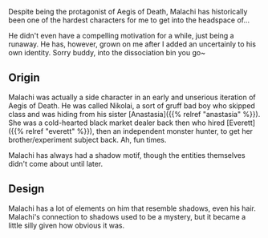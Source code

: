 Despite being the protagonist of Aegis of Death, Malachi has historically been one of the
hardest characters for me to get into the headspace of...

He didn't even have a compelling motivation for a while, just being a runaway. He has,
however, grown on me after I added an uncertainly to his own identity. Sorry buddy, into
the dissociation bin you go~

## Origin

Malachi was actually a side character in an early and unserious iteration of Aegis of Death.
He was called Nikolai, a sort of gruff bad boy who skipped class and was hiding from his sister
[Anastasia]({{% relref "anastasia" %}}). She was a cold-hearted black market dealer back then
who hired [Everett]({{% relref "everett" %}}), then an independent monster hunter, to get
her brother/experiment subject back. Ah, fun times.

Malachi has always had a shadow motif, though the entities themselves didn't come about
until later.

## Design

Malachi has a lot of elements on him that resemble shadows, even his hair. Malachi's connection
to shadows used to be a mystery, but it became a little silly given how obvious it was.
